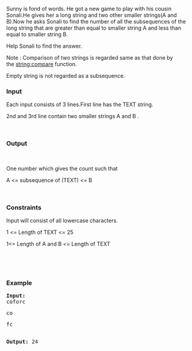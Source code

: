 <p>Sunny is fond of words. He got a new game to play with his cousin Sonali.He gives her a long string and two other smaller strings(A and B).Now he asks Sonali to find the number of all the subsequences of the long string that are greater than equal to smaller string A and less than equal to smaller string B.</p>
<p>Help Sonali to find the answer.</p>
<p>Note : Comparison of two strings is regarded same as that done by the&nbsp;<a href="http://www.cplusplus.com/reference/string/string/compare/">string:compare</a> function.</p>
<p>Empty string is not regarded as a subsequence.</p>
<h3>Input</h3>
<p>Each input consists of 3 lines.First line has the TEXT string.</p>
<p>2nd and 3rd line contain two smaller strings A and B .</p>
<p>&nbsp;</p>
<h3>Output</h3>
<p>&nbsp;</p>
<p>One number which gives the count such that</p>
<p>A &lt;= subsequence of (TEXT) &lt;= B</p>
<p>&nbsp;</p>
<h3>Constraints</h3>
<p>Input will consist of all lowercase characters.</p>
<p>1 &lt;= Length of TEXT &lt;= 25</p>
<p>1&lt;= Length of A and B &lt;= Length of TEXT</p>
<p>&nbsp;</p>
<p>&nbsp;</p>
<h3>Example</h3>
<pre><strong>Input:</strong>
coforc</pre>
<pre>co</pre>
<pre>fc

<strong>Output:</strong>
24</pre>